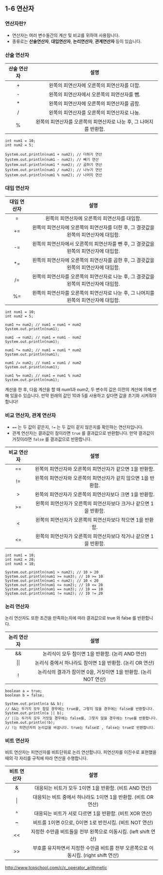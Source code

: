 ## 1-6 연산자



### 연산자란?

- 연산자는 여러 변수들간의 계산 및 비교를 위하여 사용됩니다.
- 종류로는 **산술연산자**, **대입연산자**, **논리연산자**, **관계연산자** 등이 있습니다.



### 산술 연산자

| 산술 연산자 |                             설명                             |
| :---------: | :----------------------------------------------------------: |
|      +      |         왼쪽의 피연산자에 오른쪽의 피연산자를 더함.          |
|      -      |         왼쪽의 피연산자에서 오른쪽의 피연산자를 뺌.          |
|      *      |         왼쪽의 피연산자에 오른쪽의 피연산자를 곱함.          |
|      /      |         왼쪽의 피연산자를 오른쪽의 피연산자로 나눔.          |
|      %      | 왼쪽의 피연산자를 오른쪽의 피연산자로 나눈 후, 그 나머지를 반환함. |

```
int num1 = 10;
int num2 = 5; 

System.out.println(num1 + num2); // 더하기 연산
System.out.println(num1 - num2); // 빼기 연산
System.out.println(num1 * num2); // 곱하기 연산
System.out.println(num1 / num2); // 나누기 연산
System.out.println(num1 % num2); // 나머지 연산
```



### 대입 연산자

| 대입 연산자 |                             설명                             |
| :---------: | :----------------------------------------------------------: |
|      =      |        왼쪽의 피연산자에 오른쪽의 피연산자를 대입함.         |
|     +=      | 왼쪽의 피연산자에 오른쪽의 피연산자를 더한 후, 그 결괏값을 왼쪽의 피연산자에 대입함. |
|     -=      | 왼쪽의 피연산자에서 오른쪽의 피연산자를 뺀 후, 그 결괏값을 왼쪽의 피연산자에 대입함. |
|     *=      | 왼쪽의 피연산자에 오른쪽의 피연산자를 곱한 후, 그 결괏값을 왼쪽의 피연산자에 대입함. |
|     /=      | 왼쪽의 피연산자를 오른쪽의 피연산자로 나눈 후, 그 결괏값을 왼쪽의 피연산자에 대입함. |
|     %=      | 왼쪽의 피연산자를 오른쪽의 피연산자로 나눈 후, 그 나머지를 왼쪽의 피연산자에 대입함. |

```
int num1 = 10;
int num2 = 5;

num1 += num2; // num1 = num1 + num2
System.out.println(num1);

num1 -= num2; // num1 = num1 - num2
System.out.println(num1);

num1 *= num2; // num1 = num1 * num2
System.out.println(num1);

num1 /= num2; // num1 = num1 / num2
System.out.println(num1);

num1 %= num2; // num1 = num1 % num2 
System.out.println(num1);
```

계산을 한 후, 다음 계산을 할 때 num1과 num2, 두 변수의 값은 이전의 계산에 의해 변해 있을수 있습니다. 만약 원래의 값인 10과 5를 사용하고 싶다면 값을 초기화 시켜줘야 합니다!



### 비교 연산자, 관계 연산자

- `==` 는 두 값이 같은지, `!=` 는 두 값이 같지 않은지를 확인하는 연산자입니다.
- 관계 연산자는 결과값이 참이라면 `true` 를 결과값으로 반환합니다. 만약 결과값이 거짓이라면 `false` 를 결과값으로 반환합니다.

| 비교 연산자 |                             설명                             |
| :---------: | :----------------------------------------------------------: |
|     ==      |   왼쪽의 피연산자와 오른쪽의 피연산자가 같으면 1을 반환함.   |
|     !=      | 왼쪽의 피연산자와 오른쪽의 피연산자가 같지 않으면 1을 반환함. |
|      >      |   왼쪽의 피연산자가 오른쪽의 피연산자보다 크면 1을 반환함.   |
|     >=      | 왼쪽의 피연산자가 오른쪽의 피연산자보다 크거나 같으면 1을 반환함. |
|      <      |  왼쪽의 피연산자가 오른쪽의 피연산자보다 작으면 1을 반환함.  |
|     <=      | 왼쪽의 피연산자가 오른쪽의 피연산자보다 작거나 같으면 1을 반환함. |

```
int num1 = 10;
int num2 = 20;
int num3 = 10;

System.out.println(num1 > num2); // 10 > 20
System.out.println(num1 >= num3); // 10 >= 10
System.out.println(num1 < num2); // 10 < 20
System.out.println(num1 <= num2); // 10 <= 20
System.out.println(num1 == num3); // 10 == 10
System.out.println(num1 != num2); // 10 != 20
```



### 논리 연산자

논리 연산자도 또한 조건을 만족하는지에 따라 결과값으로 true 와 false 를 반환합니다.

| 논리 연산자 |                             설명                             |
| :---------: | :----------------------------------------------------------: |
|     &&      |       논리식이 모두 참이면 1을 반환함. (논리 AND 연산)       |
|    \|\|     |   논리식 중에서 하나라도 참이면 1을 반환함. (논리 OR 연산)   |
|      !      | 논리식의 결과가 참이면 0을, 거짓이면 1을 반환함. (논리 NOT 연산) |

```
boolean a = true;
boolean b = false;

System.out.println(a && b);
// &&는 두가지 모두 참일 경우에는 true를, 그렇지 않을 경우에는 false를 반환합니다.
System.out.println(a || b);
// ||는 두가지 모두 거짓일 경우에는 false를, 그렇지 않을 경우에는 true를 반환합니다.
System.out.println(!b);
// !는 피연산자의 논리값을 바꿉니다. true는 false로 , false는 true로 반환합니다.
```



### 비트 연산자

비트 연산자는 피연산자를 비트단위로 논리 연산합니다. 피연산자를 이진수로 표현했을 때의 각 자리를 규칙에 따라 연산을 수행합니다.

| 비트 연산자 |                             설명                             |
| :---------: | :----------------------------------------------------------: |
|      &      |    대응되는 비트가 모두 1이면 1을 반환함. (비트 AND 연산)    |
|     \|      | 대응되는 비트 중에서 하나라도 1이면 1을 반환함. (비트 OR 연산) |
|      ^      |   대응되는 비트가 서로 다르면 1을 반환함. (비트 XOR 연산)    |
|      ~      |   비트를 1이면 0으로, 0이면 1로 반전시킴. (비트 NOT 연산)    |
|     <<      | 지정한 수만큼 비트들을 전부 왼쪽으로 이동시킴. (left shift 연산) |
|     >>      | 부호를 유지하면서 지정한 수만큼 비트를 전부 오른쪽으로 이동시킴. (right shift 연산) |



http://www.tcpschool.com/c/c_operator_arithmetic